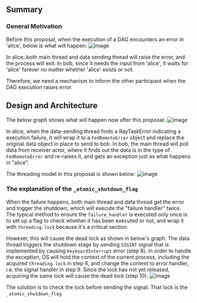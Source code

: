 ## Summary
### General Motivation
Before this proposal, when the execution of a DAG encounters an error in 'alice', below is what will happen:
![image](https://github.com/ray-project/rayfed/assets/26196566/77fa1bd1-dc14-4ddc-8d9e-5dbaf6942564)

In alice, both main thread and data sending thread will raise the error, and the process will exit.
In bob,  since it needs the input from 'alice', it waits for 'alice' forever no matter whether 'alice' exists or not.

Therefore, we need a mechanism to inform the other participant when the DAG execution raises error.

## Design and Architecture
The below graph shows what will happen now after this proposal:
![image](https://github.com/ray-project/rayfed/assets/26196566/2f2ad25d-53cb-4ba8-9f3b-38419c7f494b)

In alice, when the data-sending thread finds a RayTaskError indicating a execution failure, it will wrap it to a `FedRemoteError` object and replace the original data object in place to send to bob.
In bob, the main thread will poll data from receiver actor, where it finds out the data is in the type of `FedRemoteError` and re-raises it, and gets an exception just as what happens in "alice".

The threading model in this proposal is shown below:
![image](https://github.com/ray-project/rayfed/assets/26196566/bcf8ae62-9842-4618-9d93-a3ae2ac52f8b)

### The explanation of the `_atomic_shutdown_flag`
When the failure happens, both main thread and data thread get the error and trigger the shutdown, which will execute the "failure handler" twice.  The typical method to ensure the `failure_handler` is executed only once is to set up a flag to check whether it has been executed or not, and wrap it with `threading.lock` because it's a critical section. 

However, this will cause the dead lock as shown in below's graph.
The data thread triggers the shutdown stage by sending `SIGINT`  signal that is implemented by causing `KeyboardInterrupt` error (step 8). In order to handle the exception, OS will hold the context of the current process, including the acquired `threading.lock` in step 6, and change the context to error handler, i.e. the signal handler in step 9. Since the lock has not yet released, acquiring the same lock will cause the dead lock (step 10).
![image](https://github.com/ray-project/rayfed/assets/26196566/23c632c8-c6bd-4e36-949b-77abb897fd42)

The solution is to check the lock before sending the signal. That lock is the `_atomic_shutdown_flag`.
